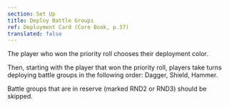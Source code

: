 ```yaml
---
section: Set Up
title: Deploy Battle Groups
ref: Deployment Card (Core Book, p.37)
translated: false
---
```


The player who won the priority roll chooses their deployment color.

Then, starting with the player that won the priority roll, players take turns deploying battle groups in the following order: Dagger, Shield, Hammer.

Battle groups that are in reserve (marked RND2 or RND3) should be skipped.
